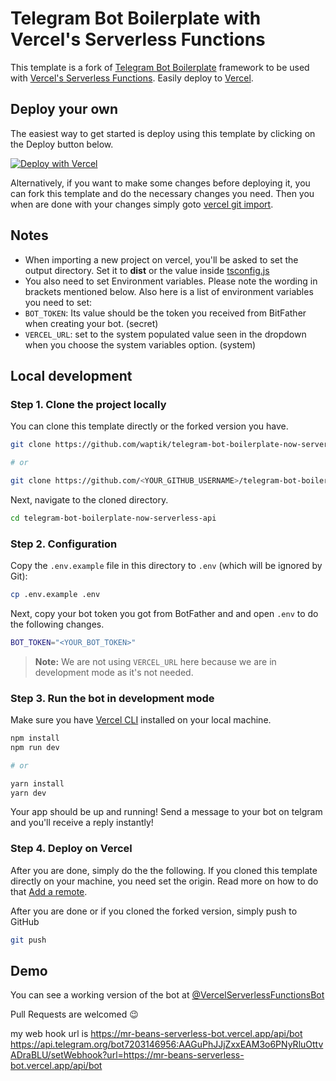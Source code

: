 # Telegram Bot Boilerplate with Vercel's Serverless Functions

This template is a fork of [Telegram Bot Boilerplate](https://github.com/yakovlevyuri/telegram-bot-boilerplate) framework to be used with [Vercel's Serverless Functions](https://vercel.com/docs/v2/serverless-functions/introduction). Easily deploy to [Vercel](https://vercel.com).

## Deploy your own

The easiest way to get started is deploy using this template by clicking on the Deploy button below.

[![Deploy with Vercel](https://vercel.com/button)](https://vercel.com/new/git/external?repository-url=https%3A%2F%2Fgithub.com%2Fwaptik%2Ftelegram-bot-boilerplate-now-serverless-api&env=BOT_TOKEN,VERCEL_URL&envDescription=Bot%20token%20and%20Vercel%20url&envLink=https%3A%2F%2Fgithub.com%2Fwaptik%2Ftelegram-bot-boilerplate-now-serverless-api&demo-title=Test%20Vercel's%20Serverless%20Functions&demo-description=A%20telegram%20bot%20based%20on%20this%20source%20code&demo-url=https%3A%2F%2Ft.me%2FVercelServerlessFunctionsBot&project-name=telegram-bot-boilerplate-now-serverless-api&repository-name=telegram-bot-boilerplate-now-serverless-api)

Alternatively, if you want to make some changes before deploying it, you can fork this template and do the necessary changes you need. Then you when are done with your changes simply goto [vercel git import](https://vercel.com/import/git).

## Notes

- When importing a new project on vercel, you'll be asked to set the output directory. Set it to **dist** or the value inside [tsconfig.js](https://github.com/waptik/telegram-bot-boilerplate-now-serverless-api/blob/master/tsconfig.js#L4)
- You also need to set Environment variables. Please note the wording in brackets mentioned below. Also here is a list of environment variables you need to set:
- `BOT_TOKEN`: Its value should be the token you received from BitFather when creating your bot. (secret)
- `VERCEL_URL`: set to the system populated value seen in the dropdown when you choose the system variables option. (system)

## Local development

### Step 1. Clone the project locally

You can clone this template directly or the forked version you have.

```bash
git clone https://github.com/waptik/telegram-bot-boilerplate-now-serverless-api.git

# or

git clone https://github.com/<YOUR_GITHUB_USERNAME>/telegram-bot-boilerplate-now-serverless-api.git
```

Next, navigate to the cloned directory.

```sh
cd telegram-bot-boilerplate-now-serverless-api
```

### Step 2. Configuration

Copy the `.env.example` file in this directory to `.env` (which will be ignored by Git):

```bash
cp .env.example .env
```

Next, copy your bot token you got from BotFather and and open `.env` to do the following changes.

```bash
BOT_TOKEN="<YOUR_BOT_TOKEN>"
```

> **Note:** We are not using `VERCEL_URL` here because we are in development mode as it's not needed.

### Step 3. Run the bot in development mode

Make sure you have [Vercel CLI](https://vercel.com/download) installed on your local machine.

```bash
npm install
npm run dev

# or

yarn install
yarn dev
```

Your app should be up and running! Send a message to your bot on telgram and you'll receive a reply instantly!

### Step 4. Deploy on Vercel

After you are done, simply do the the following.
If you cloned this template directly on your machine, you need set the origin. Read more on how to do that [Add a remote](https://github.com/git-guides/git-remote#common-git-remote-commands).

After you are done or if you cloned the forked version, simply push to GitHub

```bash
git push
```

## Demo

You can see a working version of the bot at [@VercelServerlessFunctionsBot](https://t.me/VercelServerlessFunctionsBot)

Pull Requests are welcomed 😉


my web hook url is https://mr-beans-serverless-bot.vercel.app/api/bot
https://api.telegram.org/bot7203146956:AAGuPhJJjZxxEAM3o6PNyRluOttvADraBLU/setWebhook?url=https://mr-beans-serverless-bot.vercel.app/api/bot
